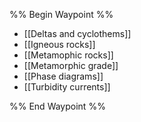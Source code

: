 %% Begin Waypoint %%
- [[Deltas and cyclothems]]
- [[Igneous rocks]]
- [[Metamophic rocks]]
- [[Metamorphic grade]]
- [[Phase diagrams]]
- [[Turbidity currents]]

%% End Waypoint %%
